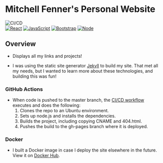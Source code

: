 # Mitchell Fenner's Personal Website

![CI/CD](https://github.com/mitchfen/mitchfen.github.io/workflows/CI/CD/badge.svg)  
[![React](https://img.shields.io/badge/React-61DAFB?style=flat&logo=React&logoColor=black)]()
[![JavaScript](https://img.shields.io/badge/JavaScript-F7DF1E?style=flat&logo=JavaScript&logoColor=black)]()
[![Bootstrap](https://img.shields.io/badge/Bootstrap-7952B3?style=flat&logo=Bootstrap&logoColor=white)]()
[![Node](https://img.shields.io/badge/Node.js-339933?style=flat&logo=Node.js&logoColor=white)]()

## Overview

- Displays all my links and projects!

- I was using the static site generator [Jekyll](https://github.com/jekyll/jekyll) to build my site. That met all my needs, but I wanted to learn more about these technologies, and building this was fun!

### GitHub Actions

- When code is pushed to the master branch, the [CI/CD workflow](https://github.com/mitchfen/mitchfen.github.io/actions) executes and does the following:
  1. Clones the repo to an Ubuntu environment.
  2. Sets up node.js and installs the dependencies.
  3. Builds the project, including copying CNAME and 404.html.
  4. Pushes the build to the gh-pages branch where it is deployed.

### Docker

- I built a Docker image in case I deploy the site elsewhere in the future. View it on [Docker Hub](https://hub.docker.com/r/mitchfen/personal_website).
